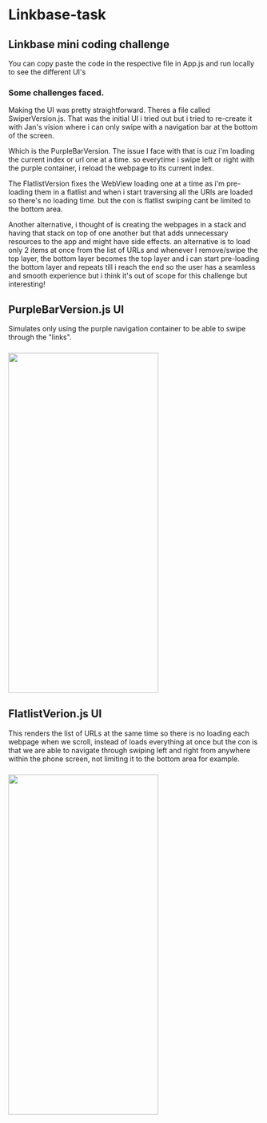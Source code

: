 # Linkbase-task

## Linkbase mini coding challenge
<!-- ![PurpleBarVersion](https://github.com/smokycoffee/Linkbase-task/blob/main/WithPurpleBar.gif) -->

You can copy paste the code in the respective file in App.js and run locally to see the different UI's

### Some challenges faced. 
Making the UI was pretty straightforward. Theres a file called SwiperVersion.js. That was the initial UI i tried out but i tried to re-create it with Jan's vision where i can only swipe with a navigation bar at the bottom of the screen.

Which is the PurpleBarVersion. The issue I face with that is cuz i'm loading the current index or url one at a time. so everytime i swipe left or right with the purple container, i reload the webpage to its current index. 

The FlatlistVersion fixes the WebView loading one at a time as i'm pre-loading them in a flatlist and when i start traversing all the URls are loaded so there's no loading time. but the con is flatlist swiping cant be limited to the bottom area.

Another alternative, i thought of is creating the webpages in a stack and having that stack on top of one another but that adds unnecessary resources to the app and might have side effects. an alternative is to load only 2 items at once from the list of URLs and whenever I remove/swipe the top layer, the bottom layer becomes the top layer and i can start pre-loading the bottom layer and repeats till i reach the end so the user has a seamless and smooth experience but i think it's out of scope for this challenge but interesting!

## PurpleBarVersion.js UI
Simulates only using the purple navigation container to be able to swipe through the "links".
### <img src="https://github.com/smokycoffee/Linkbase-task/blob/main/WithPurpleBar.gif" width="300" height="680" />

## FlatlistVerion.js UI
This renders the list of URLs at the same time so there is no loading each webpage when we scroll, instead of loads everything at once but the con is that we are able to navigate through swiping left and right from anywhere within the phone screen, not limiting it to the bottom area for example.
### <img src="https://github.com/smokycoffee/Linkbase-task/blob/main/FlatlistVersion.gif" width="300" height="680" />

